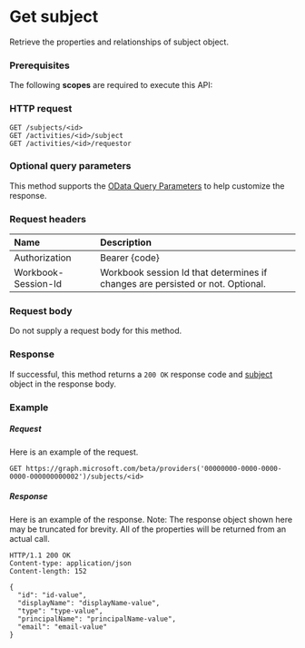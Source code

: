 # Get subject

Retrieve the properties and relationships of subject object.
### Prerequisites
The following **scopes** are required to execute this API: 
### HTTP request
<!-- { "blockType": "ignored" } -->
```http
GET /subjects/<id>
GET /activities/<id>/subject
GET /activities/<id>/requestor
```
### Optional query parameters
This method supports the [OData Query Parameters](http://graph.microsoft.io/docs/overview/query_parameters) to help customize the response.

### Request headers
| Name      |Description|
|:----------|:----------|
| Authorization  | Bearer {code}|
| Workbook-Session-Id  | Workbook session Id that determines if changes are persisted or not. Optional.|

### Request body
Do not supply a request body for this method.
### Response
If successful, this method returns a `200 OK` response code and [subject](../resources/subject.md) object in the response body.
### Example
##### Request
Here is an example of the request.
<!-- {
  "blockType": "request",
  "name": "get_subject"
}-->
```http
GET https://graph.microsoft.com/beta/providers('00000000-0000-0000-0000-000000000002')/subjects/<id>
```
##### Response
Here is an example of the response. Note: The response object shown here may be truncated for brevity. All of the properties will be returned from an actual call.
<!-- {
  "blockType": "response",
  "truncated": true,
  "@odata.type": "microsoft.graph.subject"
} -->
```http
HTTP/1.1 200 OK
Content-type: application/json
Content-length: 152

{
  "id": "id-value",
  "displayName": "displayName-value",
  "type": "type-value",
  "principalName": "principalName-value",
  "email": "email-value"
}
```

<!-- uuid: 8fcb5dbc-d5aa-4681-8e31-b001d5168d79
2015-10-25 14:57:30 UTC -->
<!-- {
  "type": "#page.annotation",
  "description": "Get subject",
  "keywords": "",
  "section": "documentation",
  "tocPath": ""
}-->